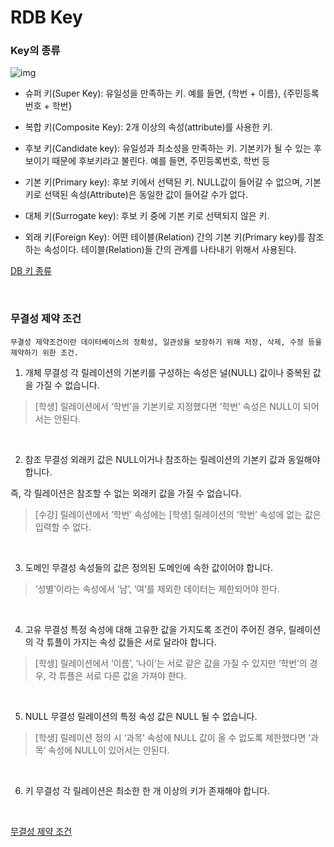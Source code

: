 # RDB Key

### Key의 종류

![img](https://user-images.githubusercontent.com/92728780/192955542-c03d0642-38d7-42e2-9c49-ac773a04babe.png)

* 슈퍼 키(Super Key): 유일성을 만족하는 키. 예를 들면, {학번 + 이름}, {주민등록번호 + 학번}

* 복합 키(Composite Key): 2개 이상의 속성(attribute)를 사용한 키.

* 후보 키(Candidate key): 유일성과 최소성을 만족하는 키. 기본키가 될 수 있는 후보이기 때문에 후보키라고 불린다. 예를 들면, 주민등록번호, 학번 등

* 기본 키(Primary key): 후보 키에서 선택된 키. NULL값이 들어갈 수 없으며, 기본키로 선택된 속성(Attribute)은 동일한 값이 들어갈 수가 없다.

* 대체 키(Surrogate key): 후보 키 중에 기본 키로 선택되지 않은 키.

* 외래 키(Foreign Key): 어떤 테이블(Relation) 간의 기본 키(Primary key)를 참조하는 속성이다. 테이블(Relation)들 간의 관계를 나타내기 위해서 사용된다.

[DB 키 종류](https://inpa.tistory.com/entry/DB-%F0%9F%93%9A-%ED%82%A4KEY-%EC%A2%85%EB%A5%98-%F0%9F%95%B5%EF%B8%8F-%EC%A0%95%EB%A6%AC0)

<br/>

### 무결성 제약 조건
```
무결성 제약조건이란 데이터베이스의 정확성, 일관성을 보장하기 위해 저장, 삭제, 수정 등을 제약하기 위한 조건.
```

1. 개체 무결성
각 릴레이션의 기본키를 구성하는 속성은 널(NULL) 값이나 중복된 값을 가질 수 없습니다.

> [학생] 릴레이션에서 ‘학번’을 기본키로 지정했다면 ‘학번’ 속성은 NULL이 되어서는 안된다.

<br/>

2. 참조 무결성
외래키 값은 NULL이거나 참조하는 릴레이션의 기본키 값과 동일해야 합니다.

즉, 각 릴레이션은 참조할 수 없는 외래키 값을 가질 수 없습니다.

> [수강] 릴레이션에서 ‘학번’ 속성에는 [학생] 릴레이션의 ‘학번’ 속성에 없는 값은 입력할 수 없다.

<br/>

3. 도메인 무결성
속성들의 값은 정의된 도메인에 속한 값이어야 합니다.

> ‘성별’이라는 속성에서 ‘남’, ‘여’를 제외한 데이터는 제한되어야 한다.

<br/>

4. 고유 무결성
특정 속성에 대해 고유한 값을 가지도록 조건이 주어진 경우, 릴레이션의 각 튜플이 가지는 속성 값들은 서로 달라야 합니다.

> [학생] 릴레이션에서 ‘이름’, ‘나이’는 서로 같은 값을 가질 수 있지만 ‘학번’의 경우, 각 튜플은 서로 다른 값을 가져야 한다.

<br/>

5. NULL 무결성
릴레이션의 특정 속성 값은 NULL 될 수 없습니다.

> [학생] 릴레이션 정의 시 ‘과목’ 속성에 NULL 값이 올 수 없도록 제한했다면 ‘과목’ 속성에 NULL이 있어서는 안된다.

<br/>

6. 키 무결성
각 릴레이션은 최소한 한 개 이상의 키가 존재해야 합니다.

<br/>

[무결성 제약 조건](https://iingang.github.io/posts/DB-Integrity-constraint/)
